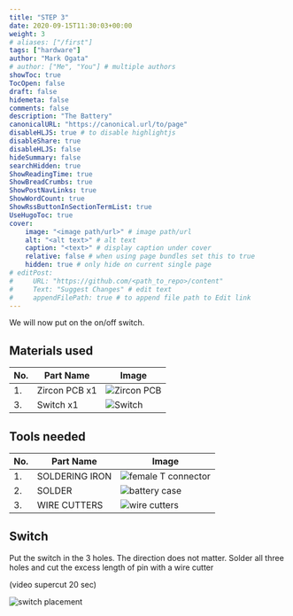 ```yaml
---
title: "STEP 3"
date: 2020-09-15T11:30:03+00:00
weight: 3
# aliases: ["/first"]
tags: ["hardware"]
author: "Mark Ogata"
# author: ["Me", "You"] # multiple authors
showToc: true
TocOpen: false
draft: false
hidemeta: false
comments: false
description: "The Battery"
canonicalURL: "https://canonical.url/to/page"
disableHLJS: true # to disable highlightjs
disableShare: true
disableHLJS: false
hideSummary: false
searchHidden: true
ShowReadingTime: true
ShowBreadCrumbs: true
ShowPostNavLinks: true
ShowWordCount: true
ShowRssButtonInSectionTermList: true
UseHugoToc: true
cover:
    image: "<image path/url>" # image path/url
    alt: "<alt text>" # alt text
    caption: "<text>" # display caption under cover
    relative: false # when using page bundles set this to true
    hidden: true # only hide on current single page
# editPost:
#     URL: "https://github.com/<path_to_repo>/content"
#     Text: "Suggest Changes" # edit text
#     appendFilePath: true # to append file path to Edit link
---
```


We will now put on the on/off switch.

## Materials used
| No. | Part Name               | Image                                      |
|-----|-------------------------|--------------------------------------------|
| 1.  | Zircon PCB x1           | ![Zircon PCB](/img/mainboard.jpg)           |
| 3.  | Switch x1               | ![Switch](/img/switch.jpg)                  |

## Tools needed

| No. | Part Name                  | Image                                |
|-----|--------------------------|-------------------------------------|
| 1.  | SOLDERING IRON     | ![female T connector](/img/iron.jpg)  |
| 2.  | SOLDER             | ![battery case](/img/solder.jpg) |
| 3.  | WIRE CUTTERS             | ![wire cutters](/img/cutter.jpg) |


## Switch

Put the switch in the 3 holes. The direction does not matter. Solder all three holes and cut the excess length of pin with a wire cutter

(video supercut 20 sec)

![switch placement](/img/steps/switchplacement.jpg)




